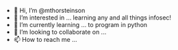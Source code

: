 - 👋 Hi, I’m @mthorsteinson
- 👀 I’m interested in ... learning any and all things infosec!
- 🌱 I’m currently learning ... to program in python
- 💞️ I’m looking to collaborate on ...
- 📫 How to reach me ...

<!---
mthorsteinson/mthorsteinson is a ✨ special ✨ repository because its `README.md` (this file) appears on your GitHub profile.
You can click the Preview link to take a look at your changes.
--->
